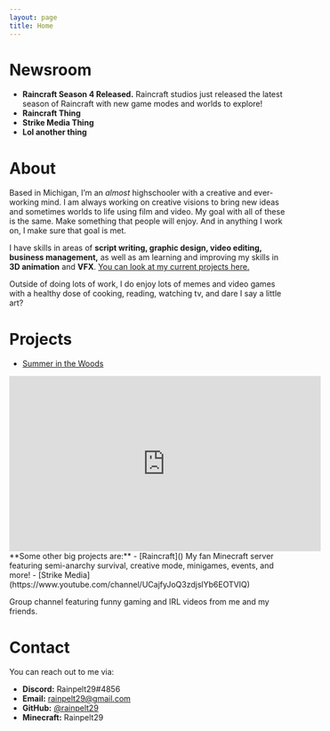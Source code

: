```yaml
---
layout: page
title: Home
---
```


# Newsroom
- **Raincraft Season 4 Released.**
Raincraft studios just released the latest season of Raincraft with new game modes and worlds to explore! 
- **Raincraft Thing**
- **Strike Media Thing**
- **Lol another thing**


# About
Based in Michigan, I’m an *almost* highschooler with a creative and ever-working mind. I am always working on creative visions to bring new ideas and sometimes worlds to life using film and video. My goal with all of these is the same. Make something that people will enjoy. And in anything I work on, I make sure that goal is met.

I have skills in areas of **script writing, graphic design, video editing, business management,** as well as am learning and improving my skills in **3D animation** and **VFX**. [You can look at my current projects here.](#projects)

Outside of doing lots of work, I do enjoy lots of memes and video games with a healthy dose of cooking, reading, watching tv, and dare I say a little art?

# Projects
- [Summer in the Woods ]()
<iframe width="560" height="315" src="https://www.youtube-nocookie.com/embed/Qc9Eov5PDWI" frameborder="0" allow="accelerometer; autoplay; encrypted-media; gyroscope; picture-in-picture" allowfullscreen></iframe>
**Some other big projects are:**
- [Raincraft]()
My fan Minecraft server featuring semi-anarchy survival, creative mode, minigames, events, and more!
- [Strike Media](https://www.youtube.com/channel/UCajfyJoQ3zdjslYb6EOTVIQ)

Group channel featuring funny gaming and IRL videos from me and my friends.

# Contact
You can reach out to me via:
- **Discord:** Rainpelt29#4856
- **Email:** [rainpelt29@gmail.com](mailto:rainpelt29@gmail.com)
- **GitHub:** [@rainpelt29](https://github.com/rainpelt29)
- **Minecraft:** Rainpelt29
